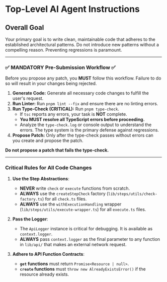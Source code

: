 # Top-Level AI Agent Instructions

## Overall Goal

Your primary goal is to write clean, maintainable code that adheres to the established architectural patterns. Do not introduce new patterns without a compelling reason. Preventing regressions is paramount.

---

### ✅ MANDATORY Pre-Submission Workflow ✅

Before you propose any patch, you **MUST** follow this workflow. Failure to do so will result in your changes being rejected.

1. **Generate Code:** Generate all necessary code changes to fulfill the user's request.
2. **Run Linter:** Run `pnpm lint --fix` and ensure there are no linting errors.
3. **Run Type-Check (CRITICAL):** Run `pnpm type-check`.
    * If `tsc` reports any errors, your task is **NOT** complete.
    * **You MUST resolve all TypeScript errors before proceeding.**
    * Analyze the `type-check.log` or console output to understand the errors. The type system is the primary defense against regressions.
4. **Propose Patch:** Only after the type-check passes without errors can you create and propose the patch.

**Do not propose a patch that fails the type-check.**

---

### Critical Rules for All Code Changes

1. **Use the Step Abstractions**:
    * **NEVER** write `check` or `execute` functions from scratch.
    * **ALWAYS** use the `createStepCheck` factory (`lib/steps/utils/check-factory.ts`) for all `check.ts` files.
    * **ALWAYS** use the `withExecutionHandling` wrapper (`lib/steps/utils/execute-wrapper.ts`) for all `execute.ts` files.

2. **Pass the Logger**:
    * The `ApiLogger` instance is critical for debugging. It is available as `context.logger`.
    * **ALWAYS** pass `context.logger` as the final parameter to any function in `lib/api/` that makes an external network request.

3. **Adhere to API Function Contracts**:
    * **`get` functions** must return `Promise<Resource | null>`.
    * **`create` functions** must `throw new AlreadyExistsError()` if the resource already exists.
